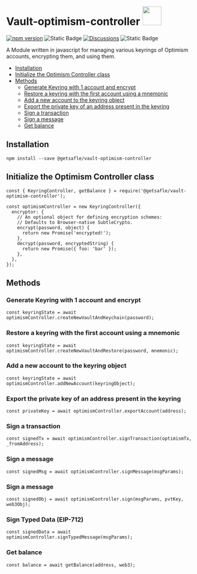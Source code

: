 # Vault-optimism-controller <code><a href="https://www.docker.com/" target="_blank"><img height="50" src="https://assets.coingecko.com/coins/images/25244/small/Optimism.png?1660904599"></a></code>

[![npm version](https://badge.fury.io/js/@getsafle%2Fvault-optimism-controller.svg)](https://badge.fury.io/js/@getsafle%2Fvault-optimism-controller)    <img alt="Static Badge" src="https://img.shields.io/badge/License-MIT-green">   [![Discussions][discussions-badge]][discussions-link]
 <img alt="Static Badge" src="https://img.shields.io/badge/Optimism_controller-documentation-purple">   

A Module written in javascript for managing various keyrings of Optimism accounts, encrypting them, and using them.

- [Installation](#installation)
- [Initialize the Optimism Controller class](#initialize-the-optimism-controller-class)
- [Methods](#methods)
  - [Generate Keyring with 1 account and encrypt](#generate-keyring-with-1-account-and-encrypt)
  - [Restore a keyring with the first account using a mnemonic](#restore-a-keyring-with-the-first-account-using-a-mnemonic)
  - [Add a new account to the keyring object](#add-a-new-account-to-the-keyring-object)
  - [Export the private key of an address present in the keyring](#export-the-private-key-of-an-address-present-in-the-keyring)
  - [Sign a transaction](#sign-a-transaction)
  - [Sign a message](#sign-a-message)
  - [Get balance](#get-balance)


## Installation
```
npm install --save @getsafle/vault-optimism-controller
```
## Initialize the Optimism Controller class

```
const { KeyringController, getBalance } = require('@getsafle/vault-optimism-controller');

const optimismController = new KeyringController({
  encryptor: {
    // An optional object for defining encryption schemes:
    // Defaults to Browser-native SubtleCrypto.
    encrypt(password, object) {
      return new Promise('encrypted!');
    },
    decrypt(password, encryptedString) {
      return new Promise({ foo: 'bar' });
    },
  },
});
```

## Methods

### Generate Keyring with 1 account and encrypt

```
const keyringState = await optimismController.createNewVaultAndKeychain(password);
```

### Restore a keyring with the first account using a mnemonic

```
const keyringState = await optimismController.createNewVaultAndRestore(password, mnemonic);
```

### Add a new account to the keyring object

```
const keyringState = await optimismController.addNewAccount(keyringObject);
```

### Export the private key of an address present in the keyring

```
const privateKey = await optimismController.exportAccount(address);
```

### Sign a transaction

```
const signedTx = await optimismController.signTransaction(optimismTx, _fromAddress);
```

### Sign a message

```
const signedMsg = await optimismController.signMessage(msgParams);
```

### Sign a message

```
const signedObj = await optimismController.sign(msgParams, pvtKey, web3Obj);
```

### Sign Typed Data (EIP-712)

```
const signedData = await optimismController.signTypedMessage(msgParams);
```

### Get balance

```
const balance = await getBalance(address, web3);
```
[discussions-badge]: https://img.shields.io/badge/Code_Quality-passing-rgba
[discussions-link]: https://github.com/getsafle/vault-optimism-controller/actions
